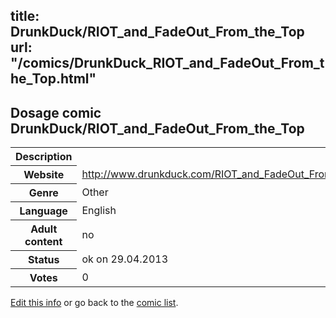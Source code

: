 title: DrunkDuck/RIOT_and_FadeOut_From_the_Top
url: "/comics/DrunkDuck_RIOT_and_FadeOut_From_the_Top.html"
---
Dosage comic DrunkDuck/RIOT_and_FadeOut_From_the_Top
-----------------------------------------

<p id="msg"></p>
<script type="text/javascript">
if (window.location.search === '?edit_info_mail=sent_ok') {
  var elem = document.getElementById("msg");
  elem.innerHTML = 'Edited information sucessfully sent.';
  elem.className = 'ok';
}
</script>
<table class="comicinfo">
<tr>
<th>Description</th><td></td>
</tr>
<tr>
<th>Website</th><td><a href="http://www.drunkduck.com/RIOT_and_FadeOut_From_the_Top/">http://www.drunkduck.com/RIOT_and_FadeOut_From_the_Top/</a></td>
</tr>
<tr>
<th>Genre</th><td>Other</td>
</tr>
<tr>
<th>Language</th><td>English</td>
</tr>
<tr>
<th>Adult content</th><td>no</td>
</tr>
<tr>
<th>Status</th><td>ok on 29.04.2013</td>
</tr>
<tr>
<th>Votes</th><td>0</td>
</tr>
</table>

[Edit this info](DrunkDuck_RIOT_and_FadeOut_From_the_Top_edit.html) or go back to the [comic list](../comic-index.html).
